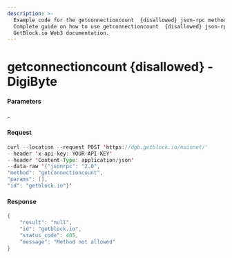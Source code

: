 ```yaml
---
description: >-
  Example code for the getconnectioncount  {disallowed} json-rpc method.
  Сomplete guide on how to use getconnectioncount  {disallowed} json-rpc in
  GetBlock.io Web3 documentation.
---
```


# getconnectioncount {disallowed} - DigiByte

#### Parameters

\-

#### Request

```java
curl --location --request POST 'https://dgb.getblock.io/mainnet/' 
--header 'x-api-key: YOUR-API-KEY' 
--header 'Content-Type: application/json' 
--data-raw '{"jsonrpc": "2.0",
"method": "getconnectioncount",
"params": [],
"id": "getblock.io"}'
```

#### Response

```java
{
    "result": "null",
    "id": "getblock.io",
    "status_code": 405,
    "message": "Method not allowed"
}
```
